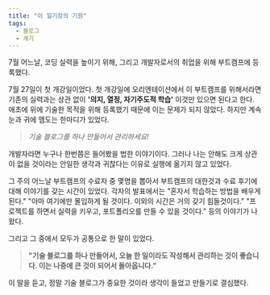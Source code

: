 ```yaml
---
title: "이 일기장의 기원"
tags:
  - 블로그
  - 계기
---
```


7월 어느날, 코딩 실력을 높이기 위해, 그리고 개발자로서의 취업을 위해 부트캠프에 등록했다.

7월 27일이 첫 개강일이었다.
첫 개강일에 오리엔테이션에서 이 부트캠프를 위해서라면 기존의 실력과는 상관 없이 **'의지, 열정, 자기주도적 학습'** 이것만 있으면 된다고 한다.
애초에 위에 기술한 목적을 위해 등록했기 때문에 이는 문제가 되지 않았다.
하지만 계속 눈과 귀에 맴도는 한마디가 있었다.

> *기술 블로그를 하나 만들어서 관리하세요!*

개발자라면 누구나 한번쯤은 들어봤을 법한 이야기이다.
그러나 나는 안해도 크게 상관이 없을 것이라는 안일한 생각과 귀찮다는 이유로 실행에 옮기지 않고 있었다.

그 주의 어느날 부트캠프의 수료자 중 몇명을 뽑아서 부트캠프의 대한것과 수료 후기에 대해 이야기를 갖는 시간이 있었다.
각자의 발표에서는
"혼자서 학습하는 방법을 배우게 된다."
"아마 여기에만 몰입하게 될 것이다. 이외의 시간은 거의 갖기 힘들것이다."
"프로젝트를 하면서 실력을 키우고, 포트폴리오를 만들 수 있을 것이다."
등의 이야기가 나왔다. 

그리고 그 중에서 모두가 공통으로 한 말이 있었다.

> **"기술 블로그를 하나 만들어서, 오늘 한 일이라도 작성해서 관리하는 것이 좋습니다. 이는 나중에 큰 것이 되어서 돌아옵니다."**

이 말을 듣고, 정말 기술 블로그가 중요한 것이라 생각이 들었고 만들기로 결심했다.
